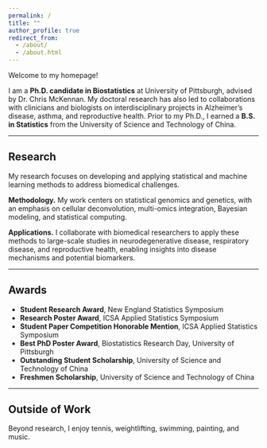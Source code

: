 ```yaml
---
permalink: /
title: ""
author_profile: true
redirect_from: 
  - /about/
  - /about.html
---
```



Welcome to my homepage!  

I am a **Ph.D. candidate in Biostatistics** at University of Pittsburgh, advised by Dr. Chris McKennan. My doctoral research has also led to collaborations with clinicians and biologists on interdisciplinary projects in Alzheimer’s disease, asthma, and reproductive health. Prior to my Ph.D., I earned a **B.S. in Statistics** from the University of Science and Technology of China.

---

## Research

My research focuses on developing and applying statistical and machine learning methods to address biomedical challenges.  

**Methodology.** My work centers on statistical genomics and genetics, with an emphasis on cellular deconvolution, multi-omics integration, Bayesian modeling, and statistical computing.  

**Applications.** I collaborate with biomedical researchers to apply these methods to large-scale studies in neurodegenerative disease, respiratory disease, and reproductive health, enabling insights into disease mechanisms and potential biomarkers.  

---

## Awards

- **Student Research Award**, New England Statistics Symposium 
- **Research Poster Award**, ICSA Applied Statistics Symposium  
- **Student Paper Competition Honorable Mention**, ICSA Applied Statistics Symposium 
- **Best PhD Poster Award**, Biostatistics Research Day, University of Pittsburgh 
- **Outstanding Student Scholarship**, University of Science and Technology of China 
- **Freshmen Scholarship**, University of Science and Technology of China

---

## Outside of Work

Beyond research, I enjoy tennis, weightlifting, swimming, painting, and music.


